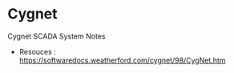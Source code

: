 # Cygnet
Cygnet SCADA System Notes

- Resouces :
https://softwaredocs.weatherford.com/cygnet/98/CygNet.htm
